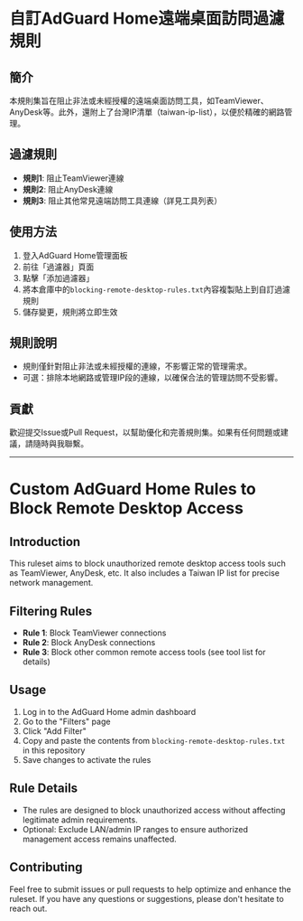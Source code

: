 # 自訂AdGuard Home遠端桌面訪問過濾規則

## 簡介
本規則集旨在阻止非法或未經授權的遠端桌面訪問工具，如TeamViewer、AnyDesk等。此外，還附上了台灣IP清單（taiwan-ip-list），以便於精確的網路管理。

## 過濾規則
- **規則1**: 阻止TeamViewer連線
- **規則2**: 阻止AnyDesk連線
- **規則3**: 阻止其他常見遠端訪問工具連線（詳見工具列表）

## 使用方法
1. 登入AdGuard Home管理面板
2. 前往「過濾器」頁面
3. 點擊「添加過濾器」
4. 將本倉庫中的`blocking-remote-desktop-rules.txt`內容複製貼上到自訂過濾規則
5. 儲存變更，規則將立即生效

## 規則說明
- 規則僅針對阻止非法或未經授權的連線，不影響正常的管理需求。
- 可選：排除本地網路或管理IP段的連線，以確保合法的管理訪問不受影響。

## 貢獻
歡迎提交Issue或Pull Request，以幫助優化和完善規則集。如果有任何問題或建議，請隨時與我聯繫。

---

# Custom AdGuard Home Rules to Block Remote Desktop Access

## Introduction
This ruleset aims to block unauthorized remote desktop access tools such as TeamViewer, AnyDesk, etc. It also includes a Taiwan IP list for precise network management.

## Filtering Rules
- **Rule 1**: Block TeamViewer connections
- **Rule 2**: Block AnyDesk connections
- **Rule 3**: Block other common remote access tools (see tool list for details)

## Usage
1. Log in to the AdGuard Home admin dashboard
2. Go to the "Filters" page
3. Click "Add Filter"
4. Copy and paste the contents from `blocking-remote-desktop-rules.txt` in this repository
5. Save changes to activate the rules

## Rule Details
- The rules are designed to block unauthorized access without affecting legitimate admin requirements.
- Optional: Exclude LAN/admin IP ranges to ensure authorized management access remains unaffected.

## Contributing
Feel free to submit issues or pull requests to help optimize and enhance the ruleset. If you have any questions or suggestions, please don't hesitate to reach out.
